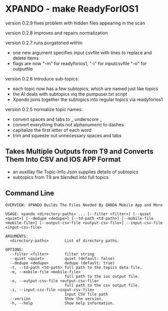 #  XPANDO - make ReadyForIOS1


version 0.2.9 fixes problem with hidden files appearing in the scan

version 0.2.8 improves and repairs normalization


version 0.2.7 runs purgatoried within
  - one new argument specifies input csvfile with lines to replace and delete items
  - flags are now "-m" for readyforios1, "-i" for inputcsvfile "-o" for outputfile

version 0.2.6 introduce sub-topics:
 - each topic now has a few subtopics, which are named just like topics
 - the AI deals with subtopics viq the pumpuser.txt script
 - Xpando joins together the subtopics into regular topics via readyforios1
 

version 0.2.5 normalize topic names:
- convert spaces and tabs to _ underscore _
- convert everything thats not alphanumeric to dashes
- capitalize the first letter of each word
- trim and squeeze out unnecessary spaces and tabs

## Takes Multiple Outputs from T9 and Converts Them Into CSV and IOS APP Format 
- an auxillay file Topic-Info.Json supplies details of subtopics
- subtopics from T9 are blended into full topics 

## Command Line

```
OVERVIEW: XPANDO Builds The Files Needed By QANDA Mobile App and More

USAGE: xpando <directory-paths> ... [--filter <filter>] [--quiet <quiet>] [--dedupe <dedupe>] [--td-path <td-path>] [--mobile-file <mobile-file>] [--output-csv-file <output-csv-file>] --input-csv-file <input-csv-file>

ARGUMENTS:
  <directory-paths>       List of directory paths.

OPTIONS:
  --filter <filter>       filter string
  --quiet <quiet>         quiet (default: false)
  --dedupe <dedupe>       dedupe (default: true)
  -t, --td-path <td-path> full path to the topics data file.
  -m, --mobile-file <mobile-file>
                          full path to the ios output file.
  -o, --output-csv-file <output-csv-file>
                          full path to the csv output file.
  -i, --input-csv-file <input-csv-file>
                          Input CSV file path
  --version               Show the version.
  -h, --help              Show help information.
```
